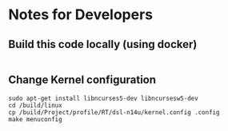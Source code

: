 Notes for Developers
====================
## Build this code locally (using docker)
```
```

## Change Kernel configuration
```
sudo apt-get install libncurses5-dev libncursesw5-dev
cd /build/linux
cp /build/Project/profile/RT/dsl-n14u/kernel.config .config
make menuconfig
```
